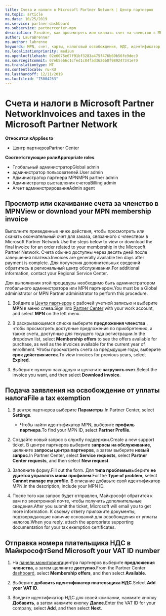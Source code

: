 ```yaml
---
title: Счета и налоги в Microsoft Partner Network | Центр партнеров
ms.topic: article
ms.date: 10/25/2019
ms.service: partner-dashboard
ms.subservice: partnercenter-mpn
description: Узнайте, как просмотреть или скачать счет на членство в MPN, а также файл для налогового освобождения и отправить корпорации Майкрософт ИДЕНТИФИКАЦИОНный номер НДС.
author: LauraBrenner
ms.author: labrenne
keywords: MPN, счет, карты, налоговый освобождения, НДС, идентификатор НДС
ms.localizationpriority: medium
ms.openlocfilehash: 02e6075e67f91bf3283a475f476b69b56fe9dec9
ms.sourcegitcommit: 07eb5eb6c1cfed1c84fad3626b8f989247341e70
ms.translationtype: MT
ms.contentlocale: ru-RU
ms.lasthandoff: 12/11/2019
ms.locfileid: "75004263"
---
```

# <a name="invoices-and-taxes-in-the-microsoft-partner-network"></a><span data-ttu-id="adf6b-104">Счета и налоги в Microsoft Partner Network</span><span class="sxs-lookup"><span data-stu-id="adf6b-104">Invoices and taxes in the Microsoft Partner Network</span></span>

<span data-ttu-id="adf6b-105">**Относится к**</span><span class="sxs-lookup"><span data-stu-id="adf6b-105">**Applies to**</span></span>

-  <span data-ttu-id="adf6b-106">Центр партнеров</span><span class="sxs-lookup"><span data-stu-id="adf6b-106">Partner Center</span></span>

<span data-ttu-id="adf6b-107">**Соответствующие роли**</span><span class="sxs-lookup"><span data-stu-id="adf6b-107">**Appropriate roles**</span></span>
-   <span data-ttu-id="adf6b-108">Глобальный администратор</span><span class="sxs-lookup"><span data-stu-id="adf6b-108">Global admin</span></span>
-   <span data-ttu-id="adf6b-109">администратор пользователей.</span><span class="sxs-lookup"><span data-stu-id="adf6b-109">User admin</span></span>
-   <span data-ttu-id="adf6b-110">Администратор партнера MPN</span><span class="sxs-lookup"><span data-stu-id="adf6b-110">MPN partner admin</span></span>
-   <span data-ttu-id="adf6b-111">Администратор выставления счетов</span><span class="sxs-lookup"><span data-stu-id="adf6b-111">Billing admin</span></span>
-   <span data-ttu-id="adf6b-112">Агент администрирования</span><span class="sxs-lookup"><span data-stu-id="adf6b-112">Admin agent</span></span>

## <a name="view-or-download-your-mpn-membership-invoice"></a><span data-ttu-id="adf6b-113">Просмотр или скачивание счета за членство в MPN</span><span class="sxs-lookup"><span data-stu-id="adf6b-113">View or download your MPN membership invoice</span></span>

<span data-ttu-id="adf6b-114">Выполните приведенные ниже действия, чтобы просмотреть или скачать окончательный счет для заказа, связанного с членством в Microsoft Partner Network.</span><span class="sxs-lookup"><span data-stu-id="adf6b-114">Use the steps below to view or download the final invoice for an order related to your membership in the Microsoft Partner Network.</span></span> <span data-ttu-id="adf6b-115">Счета обычно доступны через десять дней после завершения платежа.</span><span class="sxs-lookup"><span data-stu-id="adf6b-115">Invoices are generally available ten days after payment is complete.</span></span> <span data-ttu-id="adf6b-116">Для получения дополнительных сведений обратитесь в региональный центр обслуживания.</span><span class="sxs-lookup"><span data-stu-id="adf6b-116">For additional information, contact your Regional Service Center.</span></span>  

<span data-ttu-id="adf6b-117">Для выполнения этой процедуры необходимо быть администратором глобального администратора или MPN партнером.</span><span class="sxs-lookup"><span data-stu-id="adf6b-117">You must be a Global administrator or MPN Partner administrator to perform this procedure.</span></span> 

1.  <span data-ttu-id="adf6b-118">Войдите в [Центр партнеров](https://partner.microsoft.com/dashboard/home) с рабочей учетной записью и выберите **MPN** в меню слева.</span><span class="sxs-lookup"><span data-stu-id="adf6b-118">Sign into [Partner Center](https://partner.microsoft.com/dashboard/home) with your work account, and select **MPN** on the left menu.</span></span>

4.  <span data-ttu-id="adf6b-119">В раскрывающемся списке выберите **предложения членства** , чтобы просмотреть доступные предложения по приобретению, а также счета, доступные для текущего года регистрации.</span><span class="sxs-lookup"><span data-stu-id="adf6b-119">In the dropdown list, select **Membership offers** to see the offers available for purchase, as well as the invoices available for the current year of enrollment.</span></span> <span data-ttu-id="adf6b-120">Чтобы просмотреть счета за предыдущие годы, выберите **срок действия истек**.</span><span class="sxs-lookup"><span data-stu-id="adf6b-120">To view invoices for previous years, select **Expired**.</span></span>

6.  <span data-ttu-id="adf6b-121">Выберите нужную накладную и щелкните **загрузить счет**.</span><span class="sxs-lookup"><span data-stu-id="adf6b-121">Select the invoice you want, and then select **Download invoice**.</span></span> 

## <a name="file-a-tax-exemption"></a><span data-ttu-id="adf6b-122">Подача заявления на освобождение от уплаты налога</span><span class="sxs-lookup"><span data-stu-id="adf6b-122">File a tax exemption</span></span>

1.  <span data-ttu-id="adf6b-123">В центре партнеров выберите **Параметры**.</span><span class="sxs-lookup"><span data-stu-id="adf6b-123">In Partner Center, select **Settings**.</span></span>
    - <span data-ttu-id="adf6b-124">Чтобы найти идентификатор MPN, выберите **профиль партнера**.</span><span class="sxs-lookup"><span data-stu-id="adf6b-124">To find your MPN ID, select **Partner Profile**.</span></span>

2.  <span data-ttu-id="adf6b-125">Создайте новый запрос в службу поддержки.</span><span class="sxs-lookup"><span data-stu-id="adf6b-125">Create a new support ticket.</span></span> <span data-ttu-id="adf6b-126">В центре партнеров выберите **запросы на обслуживание**, щелкните **запросы центра партнеров**, а затем выберите **новый запрос**.</span><span class="sxs-lookup"><span data-stu-id="adf6b-126">In Partner Center, select **Service requests**, select **Partner Center requests**, and then select **New request**.</span></span>

3.  <span data-ttu-id="adf6b-127">Заполните форму.</span><span class="sxs-lookup"><span data-stu-id="adf6b-127">Fill out the form.</span></span> <span data-ttu-id="adf6b-128">Для **типа проблемы**выберите **не удается управлять моим профилем**.</span><span class="sxs-lookup"><span data-stu-id="adf6b-128">For the **Type of problem**, select **Cannot manage my profile**.</span></span> <span data-ttu-id="adf6b-129">В описание добавьте свой идентификатор MPN.</span><span class="sxs-lookup"><span data-stu-id="adf6b-129">In the description, include your MPN ID.</span></span>

4.  <span data-ttu-id="adf6b-130">После того как запрос будет отправлен, Майкрософт обратится к вам по электронной почте, чтобы получить дополнительные сведения.</span><span class="sxs-lookup"><span data-stu-id="adf6b-130">After you submit the ticket, Microsoft will email you to get more information.</span></span> <span data-ttu-id="adf6b-131">К своему ответу приложите документы, подтверждающие наличие оснований для освобождения от уплаты налогов.</span><span class="sxs-lookup"><span data-stu-id="adf6b-131">When you reply, attach the appropriate supporting documentation for your tax exemption certificates.</span></span>

## <a name="send-microsoft-your-vat-id-number"></a><span data-ttu-id="adf6b-132">Отправка номера плательщика НДС в Майкрософт</span><span class="sxs-lookup"><span data-stu-id="adf6b-132">Send Microsoft your VAT ID number</span></span>

1.  <span data-ttu-id="adf6b-133">На [панели мониторинга](https://partner.microsoft.com/dashboard/home)центра партнеров выберите **предложения членства**, а затем щелкните **доступно**.</span><span class="sxs-lookup"><span data-stu-id="adf6b-133">From the Partner Center [dashboard](https://partner.microsoft.com/dashboard/home), select **Membership offers**, and then select **Available**.</span></span> 

2.  <span data-ttu-id="adf6b-134">Выберите **добавить идентификатор плательщика НДС**.</span><span class="sxs-lookup"><span data-stu-id="adf6b-134">Select **Add your VAT ID**.</span></span> 

3.  <span data-ttu-id="adf6b-135">Введите идентификатор НДС для своей компании, нажмите кнопку **Добавить**, а затем нажмите кнопку **Далее**.</span><span class="sxs-lookup"><span data-stu-id="adf6b-135">Enter the VAT ID for your company, select **Add**, and then select **Next**.</span></span> 

